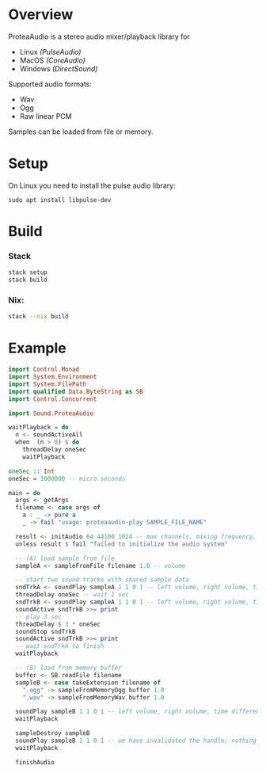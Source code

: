 # Overview

ProteaAudio is a stereo audio mixer/playback library for

- Linux *(PulseAudio)*
- MacOS *(CoreAudio)*
- Windows *(DirectSound)*

Supported audio formats:
- Wav
- Ogg
- Raw linear PCM

Samples can be loaded from file or memory.

# Setup

On Linux you need to install the pulse audio library:
```
sudo apt install libpulse-dev
```

# Build

### Stack

```bash
stack setup
stack build
```

### Nix:

``` bash
stack --nix build
```

# Example

```haskell
import Control.Monad
import System.Environment
import System.FilePath
import qualified Data.ByteString as SB
import Control.Concurrent

import Sound.ProteaAudio

waitPlayback = do
  n <- soundActiveAll
  when  (n > 0) $ do
    threadDelay oneSec
    waitPlayback

oneSec :: Int
oneSec = 1000000 -- micro seconds

main = do
  args <- getArgs
  filename <- case args of
    a : _ -> pure a
    _ -> fail "usage: proteaaudio-play SAMPLE_FILE_NAME"

  result <- initAudio 64 44100 1024 -- max channels, mixing frequency, mixing buffer size
  unless result $ fail "failed to initialize the audio system"

  -- (A) load sample from file
  sampleA <- sampleFromFile filename 1.0 -- volume

  -- start two sound tracks with shared sample data
  sndTrkA <- soundPlay sampleA 1 1 0 1 -- left volume, right volume, time difference between left and right, pitch factor for playback
  threadDelay oneSec -- wait 1 sec
  sndTrkB <- soundPlay sampleA 1 1 0 1 -- left volume, right volume, time difference between left and right, pitch factor for playback
  soundActive sndTrkB >>= print
  -- play 3 sec
  threadDelay $ 3 * oneSec
  soundStop sndTrkB
  soundActive sndTrkB >>= print
  -- wait sndTrkA to finish
  waitPlayback

  -- (B) load from memory buffer
  buffer <- SB.readFile filename
  sampleB <- case takeExtension filename of
    ".ogg" -> sampleFromMemoryOgg buffer 1.0
    ".wav" -> sampleFromMemoryWav buffer 1.0

  soundPlay sampleB 1 1 0 1 -- left volume, right volume, time difference between left and right, pitch factor for playback
  waitPlayback

  sampleDestroy sampleB
  soundPlay sampleB 1 1 0 1 -- we have invalidated the handle; nothing should happen now
  waitPlayback

  finishAudio
```
